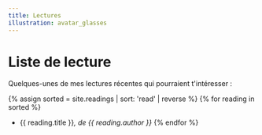 ```yaml
---
title: Lectures
illustration: avatar_glasses
---
```


# Liste de lecture

Quelques-unes de mes lectures récentes qui pourraient t'intéresser :

{% assign sorted = site.readings | sort: 'read' | reverse  %}
{% for reading in sorted %}
* {{ reading.title }}*, de {{ reading.author }}*
{% endfor %}